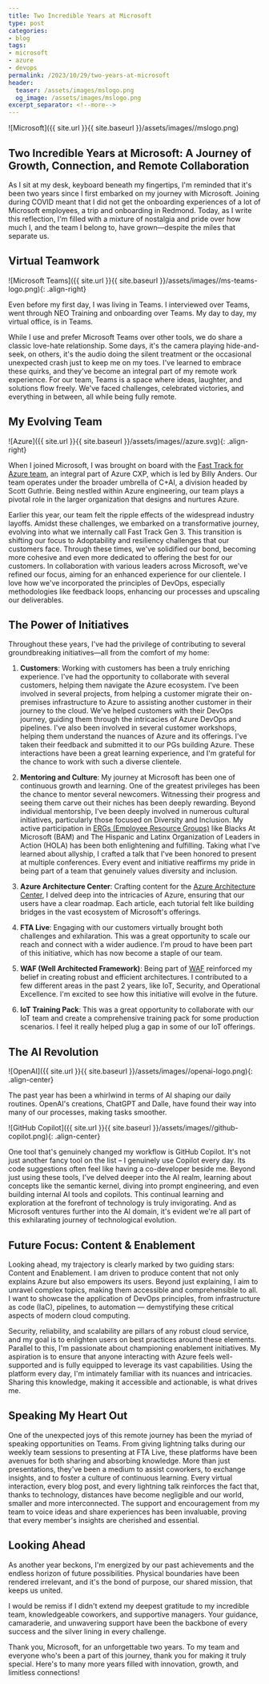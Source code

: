 ```yaml
---
title: Two Incredible Years at Microsoft
type: post
categories:
- blog
tags:
- microsoft
- azure
- devops
permalink: /2023/10/29/two-years-at-microsoft
header:
  teaser: /assets/images/mslogo.png
  og_image: /assets/images/mslogo.png
excerpt_separator: <!--more-->
---
```


![Microsoft]({{ site.url }}{{ site.baseurl }}/assets/images//mslogo.png)

## Two Incredible Years at Microsoft: A Journey of Growth, Connection, and Remote Collaboration

As I sit at my desk, keyboard beneath my fingertips, I'm reminded that it's been two years since I first embarked on my journey with Microsoft. Joining during COVID meant that I did not get the onboarding experiences of a lot of Microsoft employees, a trip and onboarding in Redmond. Today, as I write this reflection, I'm filled with a mixture of nostalgia and pride over how much I, and the team I belong to, have grown—despite the miles that separate us.

## Virtual Teamwork

![Microsoft Teams]({{ site.url }}{{ site.baseurl }}/assets/images//ms-teams-logo.png){: .align-right}

Even before my first day, I was living in Teams. I interviewed over Teams, went through NEO Training and onboarding over Teams. My day to day, my virtual office, is in Teams.

While I use and prefer Microsoft Teams over other tools, we do share a classic love-hate relationship. Some days, it's the camera playing hide-and-seek, on others, it's the audio doing the silent treatment or the occasional unexpected crash just to keep me on my toes. I've learned to embrace these quirks, and they've become an integral part of my remote work experience. For our team, Teams is a space where ideas, laughter, and solutions flow freely. We've faced challenges, celebrated victories, and everything in between, all while being fully remote.

## My Evolving Team

![Azure]({{ site.url }}{{ site.baseurl }}/assets/images//azure.svg){: .align-right}

When I joined Microsoft, I was brought on board with the [Fast Track for Azure team](https://azure.microsoft.com/en-us/pricing/offers/azure-fasttrack/), an integral part of Azure CXP, which is led by Billy Anders. Our team operates under the broader umbrella of C+AI, a division headed by Scott Guthrie. Being nestled within Azure engineering, our team plays a pivotal role in the larger organization that designs and nurtures Azure.

Earlier this year, our team felt the ripple effects of the widespread industry layoffs. Amidst these challenges, we embarked on a transformative journey, evolving into what we internally call Fast Track Gen 3. This transition is shifting our focus to Adoptability and resiliency challenges that our customers face. Through these times, we've solidified our bond, becoming more cohesive and even more dedicated to offering the best for our customers. In collaboration with various leaders across Microsoft, we've refined our focus, aiming for an enhanced experience for our clientele. I love how we've incorporated the principles of DevOps, especially methodologies like feedback loops, enhancing our processes and upscaling our deliverables.

## The Power of Initiatives

Throughout these years, I've had the privilege of contributing to several groundbreaking initiatives—all from the comfort of my home:

1. **Customers**: Working with customers has been a truly enriching experience. I've had the opportunity to collaborate with several customers, helping them navigate the Azure ecosystem. I've been involved in several projects, from helping a customer migrate their on-premises infrastructure to Azure to assisting another customer in their journey to the cloud. We've helped customers with their DevOps journey, guiding them through the intricacies of Azure DevOps and pipelines. I've also been involved in several customer workshops, helping them understand the nuances of Azure and its offerings. I've taken their feedback and submitted it to our PGs building Azure. These interactions have been a great learning experience, and I'm grateful for the chance to work with such a diverse clientele.

2. **Mentoring and Culture**: My journey at Microsoft has been one of continuous growth and learning. One of the greatest privileges has been the chance to mentor several newcomers. Witnessing their progress and seeing them carve out their niches has been deeply rewarding. Beyond individual mentorship, I've been deeply involved in numerous cultural initiatives, particularly those focused on Diversity and Inclusion. My active participation in [ERGs (Employee Resource Groups)](https://www.microsoft.com/en-us/diversity/inside-microsoft/default.aspx) like Blacks At Microsoft (BAM) and The Hispanic and Latinx Organization of Leaders in Action (HOLA) has been both enlightening and fulfilling. Taking what I've learned about allyship, I crafted a talk that I've been honored to present at multiple conferences. Every event and initiative reaffirms my pride in being part of a team that genuinely values diversity and inclusion.

3. **Azure Architecture Center**: Crafting content for the [Azure Architecture Center](https://learn.microsoft.com/en-us/azure/architecture/), I delved deep into the intricacies of Azure, ensuring that our users have a clear roadmap. Each article, each tutorial felt like building bridges in the vast ecosystem of Microsoft's offerings.

4. **FTA Live**: Engaging with our customers virtually brought both challenges and exhilaration. This was a great opportunity to scale our reach and connect with a wider audience. I'm proud to have been part of this initiative, which has now become a staple of our team.

5. **WAF (Well Architected Framework)**: Being part of [WAF](https://learn.microsoft.com/en-us/azure/well-architected/) reinforced my belief in creating robust and efficient architectures. I contributed to a few different areas in the past 2 years, like IoT, Security, and Operational Excellence. I'm excited to see how this initiative will evolve in the future.

6. **IoT Training Pack**: This was a great opportunity to collaborate with our IoT team and create a comprehensive training pack for some production scenarios. I feel it really helped plug a gap in some of our IoT offerings.

## The AI Revolution

![OpenAI]({{ site.url }}{{ site.baseurl }}/assets/images//openai-logo.png){: .align-center}

The past year has been a whirlwind in terms of AI shaping our daily routines. OpenAI's creations, ChatGPT and Dalle, have found their way into many of our processes, making tasks smoother.

![GitHub Copilot]({{ site.url }}{{ site.baseurl }}/assets/images//github-copilot.png){: .align-center}

One tool that's genuinely changed my workflow is GitHub Copilot. It's not just another fancy tool on the list – I genuinely use Copilot every day. Its code suggestions often feel like having a co-developer beside me. Beyond just using these tools, I've delved deeper into the AI realm, learning about concepts like the semantic kernel, diving into prompt engineering, and even building internal AI tools and copilots. This continual learning and exploration at the forefront of technology is truly invigorating. And as Microsoft ventures further into the AI domain, it's evident we're all part of this exhilarating journey of technological evolution.

## Future Focus: Content & Enablement

Looking ahead, my trajectory is clearly marked by two guiding stars: Content and Enablement. I am driven to produce content that not only explains Azure but also empowers its users. Beyond just explaining, I aim to unravel complex topics, making them accessible and comprehensible to all. I want to showcase the application of DevOps principles, from infrastructure as code (IaC), pipelines, to automation — demystifying these critical aspects of modern cloud computing.

Security, reliability, and scalability are pillars of any robust cloud service, and my goal is to enlighten users on best practices around these elements. Parallel to this, I'm passionate about championing enablement initiatives. My aspiration is to ensure that anyone interacting with Azure feels well-supported and is fully equipped to leverage its vast capabilities. Using the platform every day, I'm intimately familiar with its nuances and intricacies. Sharing this knowledge, making it accessible and actionable, is what drives me.

## Speaking My Heart Out

One of the unexpected joys of this remote journey has been the myriad of speaking opportunities on Teams. From giving lightning talks during our weekly team sessions to presenting at FTA Live, these platforms have been avenues for both sharing and absorbing knowledge. More than just presentations, they've been a medium to assist coworkers, to exchange insights, and to foster a culture of continuous learning. Every virtual interaction, every blog post, and every lightning talk reinforces the fact that, thanks to technology, distances have become negligible and our world, smaller and more interconnected. The support and encouragement from my team to voice ideas and share experiences has been invaluable, proving that every member's insights are cherished and essential.

## Looking Ahead

As another year beckons, I'm energized by our past achievements and the endless horizon of future possibilities. Physical boundaries have been rendered irrelevant, and it's the bond of purpose, our shared mission, that keeps us united.

I would be remiss if I didn't extend my deepest gratitude to my incredible team, knowledgeable coworkers, and supportive managers. Your guidance, camaraderie, and unwavering support have been the backbone of every success and the silver lining in every challenge.

Thank you, Microsoft, for an unforgettable two years. To my team and everyone who's been a part of this journey, thank you for making it truly special. Here's to many more years filled with innovation, growth, and limitless connections!
